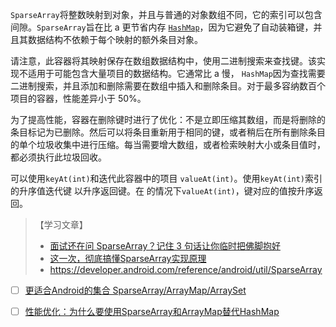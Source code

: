 `SparseArray`将整数映射到对象，并且与普通的对象数组不同，它的索引可以包含间隙。`SparseArray`旨在比 a 更节省内存 [`HashMap`](https://developer.android.com/reference/java/util/HashMap)，因为它避免了自动装箱键，并且其数据结构不依赖于每个映射的额外条目对象。

请注意，此容器将其映射保存在数组数据结构中，使用二进制搜索来查找键。该实现不适用于可能包含大量项目的数据结构。它通常比 a 慢， `HashMap`因为查找需要二进制搜索，并且添加和删除需要在数组中插入和删除条目。对于最多容纳数百个项目的容器，性能差异小于 50%。

为了提高性能，容器在删除键时进行了优化：不是立即压缩其数组，而是将删除的条目标记为已删除。然后可以将条目重新用于相同的键，或者稍后在所有删除条目的单个垃圾收集中进行压缩。每当需要增大数组，或者检索映射大小或条目值时，都必须执行此垃圾回收。

可以使用`keyAt(int)`和迭代此容器中的项目 `valueAt(int)`。使用`keyAt(int)`索引的升序值迭代键 以升序返回键。在 的情况下`valueAt(int)`，键对应的值按升序返回。





> 【学习文章】
>
> - [面试还在问 SparseArray？记住 3 句话让你临时把佛脚抱好](https://juejin.cn/post/6844903961963528199)
> - [这一次，彻底搞懂SparseArray实现原理](https://juejin.cn/post/6972985532397649933)
> - https://developer.android.com/reference/android/util/SparseArray





- [ ] [更适合Android的集合 SparseArray/ArrayMap/ArraySet](https://juejin.cn/post/6844903614767595534)
- [ ] [性能优化：为什么要使用SparseArray和ArrayMap替代HashMap](https://juejin.cn/post/6897892195483779080)

